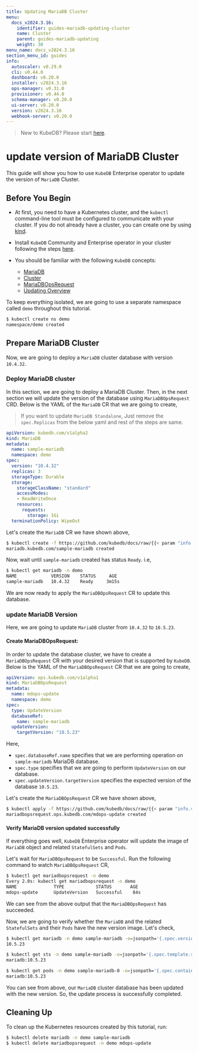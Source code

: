 ```yaml
---
title: Updating MariaDB Cluster
menu:
  docs_v2024.3.16:
    identifier: guides-mariadb-updating-cluster
    name: Cluster
    parent: guides-mariadb-updating
    weight: 30
menu_name: docs_v2024.3.16
section_menu_id: guides
info:
  autoscaler: v0.29.0
  cli: v0.44.0
  dashboard: v0.20.0
  installer: v2024.3.16
  ops-manager: v0.31.0
  provisioner: v0.44.0
  schema-manager: v0.20.0
  ui-server: v0.20.0
  version: v2024.3.16
  webhook-server: v0.20.0
---
```


> New to KubeDB? Please start [here](/docs/v2024.3.16/README).

# update version of MariaDB Cluster

This guide will show you how to use `KubeDB` Enterprise operator to update the version of `MariaDB` Cluster.

## Before You Begin

- At first, you need to have a Kubernetes cluster, and the `kubectl` command-line tool must be configured to communicate with your cluster. If you do not already have a cluster, you can create one by using [kind](https://kind.sigs.k8s.io/docs/user/quick-start/).

- Install `KubeDB` Community and Enterprise operator in your cluster following the steps [here](/docs/v2024.3.16/setup/README).

- You should be familiar with the following `KubeDB` concepts:
  - [MariaDB](/docs/v2024.3.16/guides/mariadb/concepts/mariadb)
  - [Cluster](/docs/v2024.3.16/guides/mariadb/clustering/overview)
  - [MariaDBOpsRequest](/docs/v2024.3.16/guides/mariadb/concepts/opsrequest)
  - [Updating Overview](/docs/v2024.3.16/guides/mariadb/update-version/overview)

To keep everything isolated, we are going to use a separate namespace called `demo` throughout this tutorial.

```bash
$ kubectl create ns demo
namespace/demo created
```

## Prepare MariaDB Cluster

Now, we are going to deploy a `MariaDB` cluster database with version `10.4.32`.

### Deploy MariaDB cluster

In this section, we are going to deploy a MariaDB Cluster. Then, in the next section we will update the version of the database using `MariaDBOpsRequest` CRD. Below is the YAML of the `MariaDB` CR that we are going to create,

> If you want to update `MariaDB Standalone`, Just remove the `spec.Replicas` from the below yaml and rest of the steps are same.

```yaml
apiVersion: kubedb.com/v1alpha2
kind: MariaDB
metadata:
  name: sample-mariadb
  namespace: demo
spec:
  version: "10.4.32"
  replicas: 3
  storageType: Durable
  storage:
    storageClassName: "standard"
    accessModes:
    - ReadWriteOnce
    resources:
      requests:
        storage: 1Gi
  terminationPolicy: WipeOut

```

Let's create the `MariaDB` CR we have shown above,

```bash
$ kubectl create -f https://github.com/kubedb/docs/raw/{{< param "info.version" >}}/docs/guides/mariadb/update-version/cluster/examples/sample-mariadb.yaml
mariadb.kubedb.com/sample-mariadb created
```

Now, wait until `sample-mariadb` created has status `Ready`. i.e,

```bash
$ kubectl get mariadb -n demo                                                                                                                                             
NAME             VERSION    STATUS     AGE
sample-mariadb   10.4.32    Ready     3m15s
```

We are now ready to apply the `MariaDBOpsRequest` CR to update this database.

### update MariaDB Version

Here, we are going to update `MariaDB` cluster from `10.4.32` to `10.5.23`.

#### Create MariaDBOpsRequest:

In order to update the database cluster, we have to create a `MariaDBOpsRequest` CR with your desired version that is supported by `KubeDB`. Below is the YAML of the `MariaDBOpsRequest` CR that we are going to create,

```yaml
apiVersion: ops.kubedb.com/v1alpha1
kind: MariaDBOpsRequest
metadata:
  name: mdops-update
  namespace: demo
spec:
  type: UpdateVersion
  databaseRef:
    name: sample-mariadb
  updateVersion:
    targetVersion: "10.5.23"
```

Here,

- `spec.databaseRef.name` specifies that we are performing operation on `sample-mariadb` MariaDB database.
- `spec.type` specifies that we are going to perform `UpdateVersion` on our database.
- `spec.updateVersion.targetVersion` specifies the expected version of the database `10.5.23`.

Let's create the `MariaDBOpsRequest` CR we have shown above,

```bash
$ kubectl apply -f https://github.com/kubedb/docs/raw/{{< param "info.version" >}}/docs/guides/mariadb/update-version/cluster/examples/mdops-update.yaml
mariadbopsrequest.ops.kubedb.com/mdops-update created
```

#### Verify MariaDB version updated successfully 

If everything goes well, `KubeDB` Enterprise operator will update the image of `MariaDB` object and related `StatefulSets` and `Pods`.

Let's wait for `MariaDBOpsRequest` to be `Successful`.  Run the following command to watch `MariaDBOpsRequest` CR,

```bash
$ kubectl get mariadbopsrequest -n demo
Every 2.0s: kubectl get mariadbopsrequest -n demo
NAME              TYPE            STATUS       AGE
mdops-update      UpdateVersion   Successful    84s
```

We can see from the above output that the `MariaDBOpsRequest` has succeeded.

Now, we are going to verify whether the `MariaDB` and the related `StatefulSets` and their `Pods` have the new version image. Let's check,

```bash
$ kubectl get mariadb -n demo sample-mariadb -o=jsonpath='{.spec.version}{"\n"}'
10.5.23

$ kubectl get sts -n demo sample-mariadb -o=jsonpath='{.spec.template.spec.containers[0].image}{"\n"}'
mariadb:10.5.23

$ kubectl get pods -n demo sample-mariadb-0 -o=jsonpath='{.spec.containers[0].image}{"\n"}'
mariadb:10.5.23
```

You can see from above, our `MariaDB` cluster database has been updated with the new version. So, the update process is successfully completed.

## Cleaning Up

To clean up the Kubernetes resources created by this tutorial, run:

```bash
$ kubectl delete mariadb -n demo sample-mariadb
$ kubectl delete mariadbopsrequest -n demo mdops-update
```